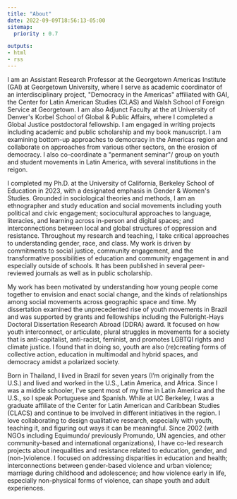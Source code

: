 ```yaml
---
title: "About"
date: 2022-09-09T18:56:13-05:00
sitemap:
  priority : 0.7

outputs:
- html
- rss
---
```


I am an Assistant Research Professor at the Georgetown Americas Institute (GAI) at Georgetown University, where I serve as academic coordinator of an interdisciplinary project, "Democracy in the Americas" affiliated with GAI, the Center for Latin American Studies (CLAS) and Walsh School of Foreign Service at Georgetown. I am also Adjunct Faculty at the at University of Denver's Korbel School of Global & Public Affairs, where I completed a Global Justice postdoctoral fellowship. I am engaged in writing projects including academic and public scholarship and my book manuscript. I am examining bottom-up approaches to democracy in the Americas region and collaborate on approaches from various other sectors, on the erosion of democracy. I also co-coordinate a "permanent seminar"/ group on youth and student movements in Latin America, with several institutions in the reigon. 

I completed my Ph.D. at the University of California, Berkeley School of Education in 2023, with a designated emphasis in Gender & Women's Studies. Grounded in sociological theories and methods, I am an ethnographer and study education and social movements including youth political and civic engagement; sociocultural approaches to language, literacies, and learning across in-person and digital spaces; and interconnections between local and global structures of oppression and resistance. Throughout my research and teaching, I take critical approaches to understanding gender, race, and class. My work is driven by commitments to social justice, community engagement, and the transformative possibilities of education and community engagement in and especially outside of schools. It has been published in several peer-reviewed journals as well as in public scholarship. 

My work has been motivated by understanding how young people come together to envision and enact social change, and the kinds of relationships among social movements across geographic space and time. My dissertation examined the unprecedented rise of youth movements in Brazil and was supported by grants and fellowships including the Fulbright-Hays Doctoral Dissertation Research Abroad (DDRA) award. It focused on how youth interconnect, or articulate, plural struggles in movements for a society that is anti-capitalist, anti-racist, feminist, and promotes LGBTQI rights and climate justice. I found that in doing so, youth are also (re)creating forms of collective action, education in multimodal and hybrid spaces, and democracy amidst a polarized society.

Born in Thailand, I lived in Brazil for seven years (I’m originally from the U.S.) and lived and worked in the U.S., Latin America, and Africa. Since I was a middle schooler, I’ve spent most of my time in Latin America and the U.S., so I speak Portuguese and Spanish. While at UC Berkeley, I was a graduate affiliate of the Center for Latin American and Caribbean Studies (CLACS) and continue to be involved in different initiatives in the region. I love collaborating to design qualitative research, especially with youth, teaching it, and figuring out ways it can be meaningful. Since 2002 (with NGOs including Equimundo/ previously Promundo, UN agencies, and other community-based and international organizations), I have co-led research projects about inequalities and resistance related to education, gender, and (non-)violence. I focused on addressing disparities in education and health; interconnections between gender-based violence and urban violence; marriage during childhood and adolescence; and how violence early in life, especially non-physical forms of violence, can shape youth and adult experiences. 





